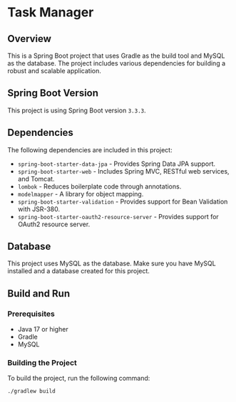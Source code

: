# Task Manager

## Overview

This is a Spring Boot project that uses Gradle as the build tool and MySQL as the database. The project includes various dependencies for building a robust and scalable application.

## Spring Boot Version

This project is using Spring Boot version `3.3.3`.

## Dependencies

The following dependencies are included in this project:

- `spring-boot-starter-data-jpa` - Provides Spring Data JPA support.
- `spring-boot-starter-web` - Includes Spring MVC, RESTful web services, and Tomcat.
- `lombok` - Reduces boilerplate code through annotations.
- `modelmapper` - A library for object mapping.
- `spring-boot-starter-validation` - Provides support for Bean Validation with JSR-380.
- `spring-boot-starter-oauth2-resource-server` - Provides support for OAuth2 resource server.

## Database

This project uses MySQL as the database. Make sure you have MySQL installed and a database created for this project.

## Build and Run

### Prerequisites

- Java 17 or higher
- Gradle
- MySQL

### Building the Project

To build the project, run the following command:

```bash
./gradlew build
